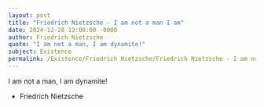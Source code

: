 ```yaml
---
layout: post
title: "Friedrich Nietzsche - I am not a man I am"
date: 2024-12-28 12:00:00 -0000
author: Friedrich Nietzsche
quote: "I am not a man, I am dynamite!"
subject: Existence
permalink: /Existence/Friedrich Nietzsche/Friedrich Nietzsche - I am not a man I am
---
```


I am not a man, I am dynamite!

- Friedrich Nietzsche

